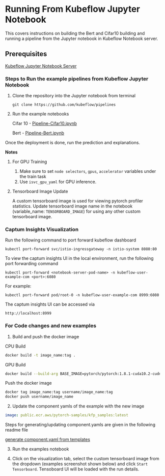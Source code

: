 
# Running From Kubeflow Jupyter Notebook

This covers instructions on building the Bert and Cifar10 building and running a pipeline from the Jupyter notebook in Kubeflow Notebook server.

## Prerequisites

[Kubeflow Jupyter Notebook Server](https://www.kubeflow.org/docs/components/notebooks/setup/)

### Steps to Run the example pipelines from Kubeflow Jupyter Notebook

  1. Clone the repository into the Jupyter notebook from terminal

      ```git clone https://github.com/kubeflow/pipelines```

  2. Run the example notebooks

      Cifar 10 - [Pipeline-Cifar10.ipynb](Pipeline-Cifar10.ipynb)

      Bert - [Pipeline-Bert.ipynb](Pipeline-Bert.ipynb)

  Once the deployment is done, run the prediction and explanations.

**Notes**

  1. For GPU Training
      1. Make sure to set `node selectors`, `gpus`, `accelerator` variables under the train task
      2. Use `isvc_gpu_yaml` for GPU inference.
  
  2. Tensorboard Image Update

      A custom tensorboard image is used for viewing pytorch profiler statistics. Update tensorboard image name in the notebook (variable_name: `TENSORBOARD_IMAGE`) for using any other custom tensorboard image.

### Captum Insights Visualization

Run the following command to port forward kubeflow dashboard

```
kubectl port-forward svc/istio-ingressgateway -n istio-system 8080:80
```

To view the captum insights UI in the local environment, run the following port forwarding command

```
kubectl port-forward <notebook-server-pod-name> -n kubeflow-user-example-com <port>:6080
```

For example:

```
kubectl port-forward pod/root-0 -n kubeflow-user-example-com 8999:6080
```

The captum insights UI can be accessed via

```
http://localhost:8999
```

### For Code changes and new examples 

1. Build and push the docker image

CPU Build
```bash
docker build -t image_name:tag .
```

GPU Build
```bash
docker build --build-arg BASE_IMAGE=pytorch/pytorch:1.8.1-cuda10.2-cudnn7-runtime -t image_name:tag .
```

Push the docker image

```bash
docker tag image_name:tag username/image_name:tag
docker push username/image_name
```

2. Update the component yamls of the example with the new image

```yaml
image: public.ecr.aws/pytorch-samples/kfp_samples:latest
```

Steps for generating/updating component.yamls are given in the following readme file

[generate component.yaml from templates](utils/template-generation.md)

3. Run the examples notebook

4. Click on the visualization tab, select the custom tensorboard image from the dropdown (examples screenshot shown below) and click `Start Tensorboard`. Tensoboard UI will be loaded with the run details.

[](screenshots/tensorboard.png)

